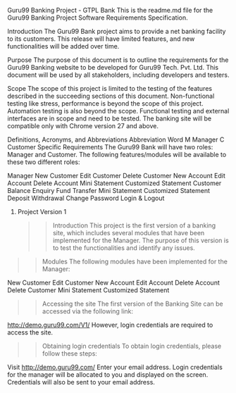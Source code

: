 Guru99 Banking Project - GTPL Bank
This is the readme.md file for the Guru99 Banking Project Software Requirements Specification.

Introduction
The Guru99 Bank project aims to provide a net banking facility to its customers. 
This release will have limited features, and new functionalities will be added over time.

Purpose
The purpose of this document is to outline the requirements for the Guru99 Banking website to be developed for Guru99 Tech. Pvt. Ltd. 
This document will be used by all stakeholders, including developers and testers.

Scope
The scope of this project is limited to the testing of the features described in the succeeding sections of this document.
Non-functional testing like stress, performance is beyond the scope of this project. 
Automation testing is also beyond the scope. Functional testing and external interfaces are in scope and need to be tested. 
The banking site will be compatible only with Chrome version 27 and above.

Definitions, Acronyms, and Abbreviations
Abbreviation	Word
M	Manager
C	Customer
Specific Requirements
The Guru99 Bank will have two roles: Manager and Customer. The following features/modules will be available to these two different roles:

Manager
New Customer
Edit Customer
Delete Customer
New Account
Edit Account
Delete Account
Mini Statement
Customized Statement
Customer
Balance Enquiry
Fund Transfer
Mini Statement
Customized Statement
Deposit
Withdrawal
Change Password
Login & Logout
1. Project Version 1
   >> Introduction
This project is the first version of a banking site, which includes several modules that have been implemented for the Manager. The purpose of this version is to test the functionalities and identify any issues.

>> Modules
The following modules have been implemented for the Manager:

New Customer
Edit Customer
New Account
Edit Account
Delete Account
Delete Customer
Mini Statement
Customized Statement
 >>Accessing the site
The first version of the Banking Site can be accessed via the following link:

http://demo.guru99.com/V1/
However, login credentials are required to access the site.

>>Obtaining login credentials
To obtain login credentials, please follow these steps:

Visit http://demo.guru99.com/
Enter your email address.
Login credentials for the manager will be allocated to you and displayed on the screen.
Credentials will also be sent to your email address.

